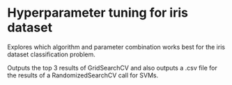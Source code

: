 # Hyperparameter tuning for iris dataset
Explores which algorithm and parameter combination works best for the iris dataset classification problem.

Outputs the top 3 results of GridSearchCV and also outputs a .csv file for the results of a RandomizedSearchCV call for SVMs.